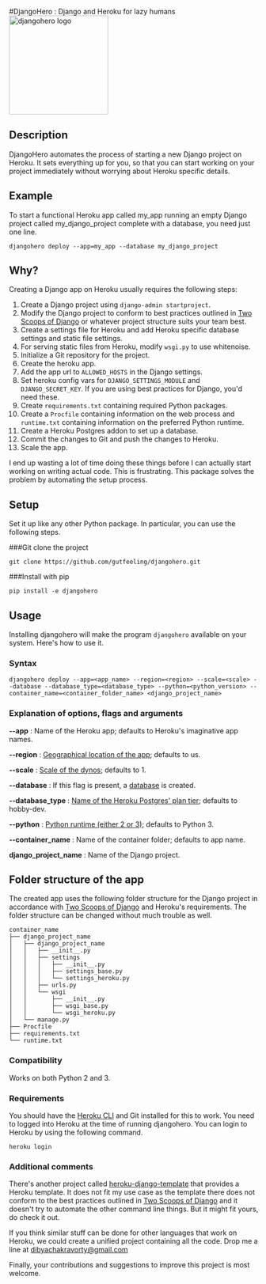 #DjangoHero : Django and Heroku for lazy humans
<img src="https://github.com/gutfeeling/djangohero/blob/master/logo/djangohero.png" alt="djangohero logo" width="200">

## Description

DjangoHero automates the process of starting a new Django project on Heroku. It sets everything up for you, 
so that you can start working on your project immediately without worrying about Heroku specific details.

## Example

To start a functional Heroku app called my_app running an empty Django project called my_django_project complete with a 
database, you need just one line.

```
djangohero deploy --app=my_app --database my_django_project
```

## Why?

Creating a Django app on Heroku usually requires the following steps:

1. Create a Django project using `django-admin startproject`.
2. Modify the Django project to conform to best practices outlined in 
   [Two Scoops of Django](https://www.twoscoopspress.com/products/two-scoops-of-django-1-8) or whatever 
   project structure suits your team best.
3. Create a settings file for Heroku and add Heroku specific database settings and static file settings.
4. For serving static files from Heroku, modify `wsgi.py` to use whitenoise.
5. Initialize a Git repository for the project.
6. Create the heroku app.
7. Add the app url to `ALLOWED_HOSTS` in the Django settings.
8. Set heroku config vars for `DJANGO_SETTINGS_MODULE` and `DJANGO_SECRET_KEY`. If you are using best practices for Django,
you'd need these.
9. Create `requirements.txt` containing required Python packages.
10. Create a `Procfile` containing information on the web process and `runtime.txt` containing information on the
preferred Python runtime.
11. Create a Heroku Postgres addon to set up a database.
12. Commit the changes to Git and push the changes to Heroku.
13. Scale the app.

I end up wasting a lot of time doing these things before I can actually start working on writing actual code. 
This is frustrating. This package solves the problem by automating the setup process. 

## Setup

Set it up like any other Python package. In particular, you can use the following steps.

###Git clone the project
```
git clone https://github.com/gutfeeling/djangohero.git
```
###Install with pip
```
pip install -e djangohero
```

## Usage

Installing djangohero will make the program `djangohero` available on your system. Here's how to use it.

### Syntax

```
djangohero deploy --app=<app_name> --region=<region> --scale=<scale> --database --database_type=<database_type> --python=<python_version> --container_name=<container_folder_name> <django_project_name>
```

### Explanation of options, flags and arguments

**--app** : Name of the Heroku app; defaults to Heroku's imaginative app names.

**--region** : [Geographical location of the app](https://devcenter.heroku.com/articles/regions); defaults to us.

**--scale** : [Scale of the dynos](https://devcenter.heroku.com/articles/scaling); defaults to 1.

**--database** : If this flag is present, a [database](https://devcenter.heroku.com/articles/heroku-postgresql) is created.

**--database_type** : [Name of the Heroku Postgres' plan tier](https://devcenter.heroku.com/articles/heroku-postgres-plans#plan-tiers); defaults to hobby-dev.

**--python** : [Python runtime (either 2 or 3)](https://devcenter.heroku.com/articles/python-runtimes#supported-python-runtimes);
defaults to Python 3.

**--container_name** : Name of the container folder; defaults to app name.

**django_project_name** : Name of the Django project.

## Folder structure of the app

The created app uses the following folder structure for the Django project in accordance with 
[Two Scoops of Django](https://www.twoscoopspress.com/products/two-scoops-of-django-1-8) and 
Heroku's requirements. The folder structure can be 
changed without much trouble as well.
```
container_name
├── django_project_name
│   ├── django_project_name
│   │   ├── __init__.py
│   │   ├── settings
│   │   │   ├── __init__.py
│   │   │   ├── settings_base.py
│   │   │   └── settings_heroku.py
│   │   ├── urls.py
│   │   └── wsgi
│   │       ├── __init__.py
│   │       ├── wsgi_base.py
│   │       └── wsgi_heroku.py
│   └── manage.py
├── Procfile
├── requirements.txt
└── runtime.txt
```

### Compatibility
Works on both Python 2 and 3.

### Requirements

You should have the [Heroku CLI](https://devcenter.heroku.com/articles/heroku-cli) and Git installed for this to work. You need
to logged into Heroku at the time of running djangohero. You can login to Heroku by using the following command.

```
heroku login
```

### Additional comments

There's another project called [heroku-django-template](https://github.com/heroku/heroku-django-template) that provides a 
Heroku template. It does not fit my use case as the template 
there does not conform to the best practices outlined in 
[Two Scoops of Django](https://www.twoscoopspress.com/products/two-scoops-of-django-1-8)
and it doesn't try to automate the other command line things. But it might fit yours, do check it out.

If you think similar stuff can be done for other languages that work on Heroku, we could create a unified project containing all the code. 
Drop me a line at dibyachakravorty@gmail.com

Finally, your contributions and suggestions to improve this project is most welcome. 



